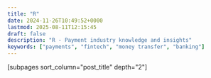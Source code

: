 ```yaml
---
title: "R"
date: 2024-11-26T10:49:52+0000
lastmod: 2025-08-11T12:15:45
draft: false
description: "R - Payment industry knowledge and insights"
keywords: ["payments", "fintech", "money transfer", "banking"]
---
```


[subpages sort_column="post_title" depth="2"]